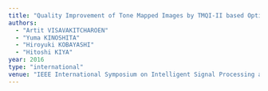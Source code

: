 ```yaml
---
title: "Quality Improvement of Tone Mapped Images by TMQI-II based Optimization for the JPEG XT Standard"
authors:
  - "Artit VISAVAKITCHAROEN"
  - "Yuma KINOSHITA"
  - "Hiroyuki KOBAYASHI"
  - "Hitoshi KIYA"
year: 2016
type: "international"
venue: "IEEE International Symposium on Intelligent Signal Processing and Communication Systems, Phuket, Thailand., 2016-10-25."
---
```

